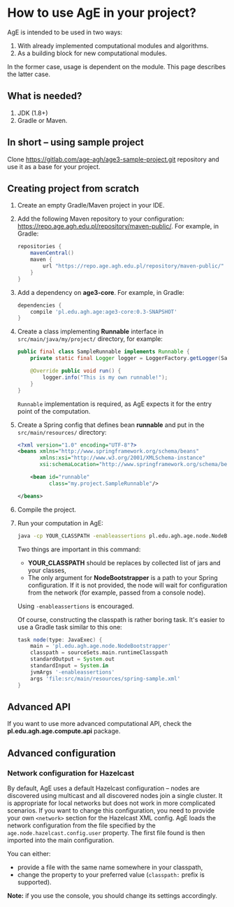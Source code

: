 # How to use AgE in your project?

AgE is intended to be used in two ways:
1. With already implemented computational modules and algorithms.
2. As a building block for new computational modules.

In the former case, usage is dependent on the module. This page describes the latter case.

## What is needed?

1. JDK (1.8+)
2. Gradle or Maven.

## In short – using sample project

Clone <https://gitlab.com/age-agh/age3-sample-project.git> repository and use it as a base for your project.

## Creating project from scratch

1. Create an empty Gradle/Maven project in your IDE.
2. Add the following Maven repository to your configuration: https://repo.age.agh.edu.pl/repository/maven-public/. For example, in Gradle:

    ```groovy
    repositories {
        mavenCentral()
        maven {
	        url "https://repo.age.agh.edu.pl/repository/maven-public/"
        }
    }
    ```

3. Add a dependency on **age3-core**. For example, in Gradle:

    ```groovy
    dependencies {
	    compile 'pl.edu.agh.age:age3-core:0.3-SNAPSHOT'
    }
    ```

4. Create a class implementing **Runnable** interface in `src/main/java/my/project/` directory, for example:

    ```java
    public final class SampleRunnable implements Runnable {
	    private static final Logger logger = LoggerFactory.getLogger(SampleRunnable.class);

	    @Override public void run() {
		    logger.info("This is my own runnable!");
	    }
    }
    ```
    
    `Runnable` implementation is required, as AgE expects it for the entry point of the computation.
    
5. Create a Spring config that defines bean **runnable** and put in the `src/main/resources/` directory:

    ```xml
    <?xml version="1.0" encoding="UTF-8"?>
    <beans xmlns="http://www.springframework.org/schema/beans"
           xmlns:xsi="http://www.w3.org/2001/XMLSchema-instance"
           xsi:schemaLocation="http://www.springframework.org/schema/beans http://www.springframework.org/schema/beans/spring-beans.xsd">

	    <bean id="runnable"
	          class="my.project.SampleRunnable"/>

    </beans>
    ```

6. Compile the project.
7. Run your computation in AgE:

    ```bash
    java -cp YOUR_CLASSPATH -enableassertions pl.edu.agh.age.node.NodeBootstrapper file:src/main/resources/spring-sample.xml
    ```
    
    Two things are important in this command:   
    * **YOUR_CLASSPATH** should be replaces by collected list of jars and your classes,
    * The only argument for **NodeBootstrapper** is a path to your Spring configuration. If it is not provided, the node will wait for configuration from the network (for example, passed from a console node).
    
    Using `-enableassertions` is encouraged.
    
    Of course, constructing the classpath is rather boring task. It's easier to use a Gradle task similar to this one:
    
    ```groovy
    task node(type: JavaExec) {
	    main = 'pl.edu.agh.age.node.NodeBootstrapper'
	    classpath = sourceSets.main.runtimeClasspath
	    standardOutput = System.out
	    standardInput = System.in
	    jvmArgs '-enableassertions'
	    args 'file:src/main/resources/spring-sample.xml'
    }
    ```
    
## Advanced API

If you want to use more advanced computational API, check the **pl.edu.agh.age.compute.api** package.

## Advanced configuration

### Network configuration for Hazelcast

By default, AgE uses a default Hazelcast configuration – nodes are discovered using multicast
and all discovered nodes join a single cluster. It is appropriate for local networks but does not work in more complicated scenarios.
If you want to change this configuration, you need to provide your own `<network>` section for the Hazelcast XML config.
AgE loads the network configuration from the file specified by the `age.node.hazelcast.config.user` property.
The first file found is then imported into the main configuration.
 
You can either:
- provide a file with the same name somewhere in your classpath,
- change the property to your preferred value (`classpath:` prefix is supported).

**Note:** if you use the console, you should change its settings accordingly. 
